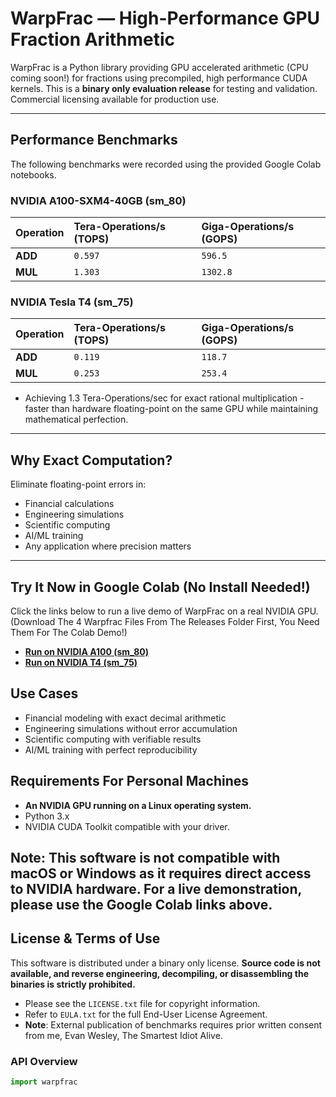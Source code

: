 # WarpFrac — High-Performance GPU Fraction Arithmetic

WarpFrac is a Python library providing GPU accelerated arithmetic (CPU coming soon!) for fractions using precompiled, high performance CUDA kernels. This is a **binary only evaluation release** for testing and validation. 
Commercial licensing available for production use.

---

## Performance Benchmarks

The following benchmarks were recorded using the provided Google Colab notebooks.

### **NVIDIA A100-SXM4-40GB (sm_80)**

| Operation | Tera-Operations/s (TOPS) | Giga-Operations/s (GOPS) |
| :-------- | :----------------------- | :----------------------- |
| **ADD** | `0.597`                  | `596.5`                  |
| **MUL** | `1.303`                  | `1302.8`                 |

### **NVIDIA Tesla T4 (sm_75)**

| Operation | Tera-Operations/s (TOPS) | Giga-Operations/s (GOPS) |
| :-------- | :----------------------- | :----------------------- |
| **ADD** | `0.119`                  | `118.7`                  |
| **MUL** | `0.253`                  | `253.4`                  |


* Achieving 1.3 Tera-Operations/sec for exact rational multiplication - 
 faster than hardware floating-point on the same GPU while maintaining 
 mathematical perfection.



---
## Why Exact Computation?

Eliminate floating-point errors in:
- Financial calculations
- Engineering simulations  
- Scientific computing
- AI/ML training
- Any application where precision matters
---

## Try It Now in Google Colab (No Install Needed!)

Click the links below to run a live demo of WarpFrac on a real NVIDIA GPU. (Download The 4 Warpfrac Files From The Releases Folder First, You Need Them For The Colab Demo!)

* **[Run on NVIDIA A100 (sm_80)](https://colab.research.google.com/drive/1_SkNBhIuaPKxpV_sR03KARBqv18wlN-z?usp=sharing)**
* **[Run on NVIDIA T4 (sm_75)](https://colab.research.google.com/drive/1fEjF9ZdXFeDjiIXqqXXoekVbg3U5-QMF?usp=sharing)**

## Use Cases

- Financial modeling with exact decimal arithmetic
- Engineering simulations without error accumulation
- Scientific computing with verifiable results
- AI/ML training with perfect reproducibility


## Requirements For Personal Machines

* **An NVIDIA GPU running on a Linux operating system.**
* Python 3.x
* NVIDIA CUDA Toolkit compatible with your driver.

**Note:** This software is not compatible with macOS or Windows as it requires direct access to NVIDIA hardware. For a live demonstration, please use the Google Colab links above.
---

## License & Terms of Use

This software is distributed under a binary only license. **Source code is not available, and reverse engineering, decompiling, or disassembling the binaries is strictly prohibited.**

* Please see the `LICENSE.txt` file for copyright information.
* Refer to `EULA.txt` for the full End-User License Agreement.
* **Note**: External publication of benchmarks requires prior written consent from me, Evan Wesley, The Smartest Idiot Alive.


### API Overview
```python
import warpfrac


